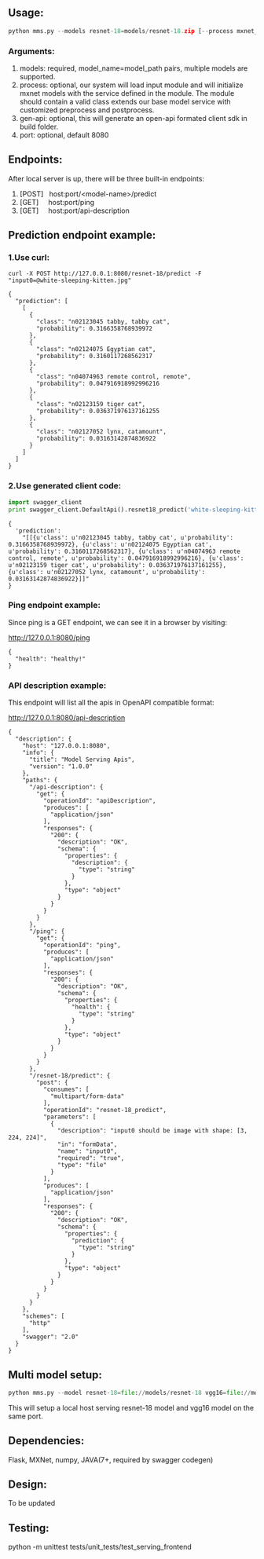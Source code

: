 ## Usage:
```python
python mms.py --models resnet-18=models/resnet-18.zip [--process mxnet_vision_service] [--gen-api python] [--port 8080]
```
### Arguments:
1. models: required, model_name=model_path pairs, multiple models are supported.
2. process: optional, our system will load input module and will initialize mxnet models with the service defined in the module. The module should contain a valid class extends our base model service with customized preprocess and postprocess.
3. gen-api: optional, this will generate an open-api formated client sdk in build folder.
4. port: optional, default 8080

## Endpoints:
After local server is up, there will be three built-in endpoints:
1. [POST] &nbsp; host:port/\<model-name>/predict       
2. [GET] &nbsp; &nbsp; host:port/ping                        
3. [GET] &nbsp; &nbsp; host:port/api-description             


## Prediction endpoint example:

### 1.Use curl:
```
curl -X POST http://127.0.0.1:8080/resnet-18/predict -F "input0=@white-sleeping-kitten.jpg"
```
```
{
  "prediction": [
    [
      {
        "class": "n02123045 tabby, tabby cat",
        "probability": 0.3166358768939972
      },
      {
        "class": "n02124075 Egyptian cat",
        "probability": 0.3160117268562317
      },
      {
        "class": "n04074963 remote control, remote",
        "probability": 0.047916918992996216
      },
      {
        "class": "n02123159 tiger cat",
        "probability": 0.036371976137161255
      },
      {
        "class": "n02127052 lynx, catamount",
        "probability": 0.03163142874836922
      }
    ]
  ]
}
```
### 2.Use generated client code:
  ```python
  import swagger_client
  print swagger_client.DefaultApi().resnet18_predict('white-sleeping-kitten.jpg')
  ```
  ```
  {
    'prediction': 
      "[[{u'class': u'n02123045 tabby, tabby cat', u'probability': 0.3166358768939972}, {u'class': u'n02124075 Egyptian cat', u'probability': 0.3160117268562317}, {u'class': u'n04074963 remote control, remote', u'probability': 0.047916918992996216}, {u'class': u'n02123159 tiger cat', u'probability': 0.036371976137161255}, {u'class': u'n02127052 lynx, catamount', u'probability': 0.03163142874836922}]]"
  }
  ```
  
### Ping endpoint example:
Since ping is a GET endpoint, we can see it in a browser by visiting:

http://127.0.0.1:8080/ping

```
{
  "health": "healthy!"
}
```

### API description example:
This endpoint will list all the apis in OpenAPI compatible format:

http://127.0.0.1:8080/api-description

```
{
  "description": {
    "host": "127.0.0.1:8080", 
    "info": {
      "title": "Model Serving Apis", 
      "version": "1.0.0"
    }, 
    "paths": {
      "/api-description": {
        "get": {
          "operationId": "apiDescription", 
          "produces": [
            "application/json"
          ], 
          "responses": {
            "200": {
              "description": "OK", 
              "schema": {
                "properties": {
                  "description": {
                    "type": "string"
                  }
                }, 
                "type": "object"
              }
            }
          }
        }
      }, 
      "/ping": {
        "get": {
          "operationId": "ping", 
          "produces": [
            "application/json"
          ], 
          "responses": {
            "200": {
              "description": "OK", 
              "schema": {
                "properties": {
                  "health": {
                    "type": "string"
                  }
                }, 
                "type": "object"
              }
            }
          }
        }
      }, 
      "/resnet-18/predict": {
        "post": {
          "consumes": [
            "multipart/form-data"
          ], 
          "operationId": "resnet-18_predict", 
          "parameters": [
            {
              "description": "input0 should be image with shape: [3, 224, 224]", 
              "in": "formData", 
              "name": "input0", 
              "required": "true", 
              "type": "file"
            }
          ], 
          "produces": [
            "application/json"
          ], 
          "responses": {
            "200": {
              "description": "OK", 
              "schema": {
                "properties": {
                  "prediction": {
                    "type": "string"
                  }
                }, 
                "type": "object"
              }
            }
          }
        }
      }
    }, 
    "schemes": [
      "http"
    ], 
    "swagger": "2.0"
  }
}
```

## Multi model setup:
```python
python mms.py --model resnet-18=file://models/resnet-18 vgg16=file://models/vgg16
```
This will setup a local host serving resnet-18 model and vgg16 model on the same port.



## Dependencies:

Flask, MXNet, numpy, JAVA(7+, required by swagger codegen)


## Design:
To be updated

## Testing:
python -m unittest tests/unit_tests/test_serving_frontend
